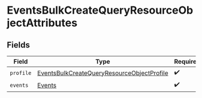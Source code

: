 # EventsBulkCreateQueryResourceObjectAttributes


## Fields

| Field                                                                                                               | Type                                                                                                                | Required                                                                                                            | Description                                                                                                         |
| ------------------------------------------------------------------------------------------------------------------- | ------------------------------------------------------------------------------------------------------------------- | ------------------------------------------------------------------------------------------------------------------- | ------------------------------------------------------------------------------------------------------------------- |
| `profile`                                                                                                           | [EventsBulkCreateQueryResourceObjectProfile](../../models/components/EventsBulkCreateQueryResourceObjectProfile.md) | :heavy_check_mark:                                                                                                  | N/A                                                                                                                 |
| `events`                                                                                                            | [Events](../../models/components/Events.md)                                                                         | :heavy_check_mark:                                                                                                  | N/A                                                                                                                 |